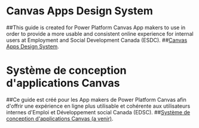 # Canvas Apps Design System
##This guide is created for Power Platform Canvas App makers to use in order to provide a more usable and consistent online experience for internal users at Employment and Social Development Canada (ESDC).
##[Canvas Apps Design System](https://imit-solutions-esdc.github.io/Canvas-Apps-Design-System/).

# Système de conception d'applications Canvas
##Ce guide est créé pour les <span lang="en">App makers</span> de Power Platform Canvas afin d'offrir une expérience en ligne plus utilisable et cohérente aux utilisateurs internes d'Emploi et Développement social Canada (EDSC).
##[Système de conception d'applications Canvas (a venir)](https://imit-solutions-esdc.github.io/Canvas-Apps-Design-System/).
